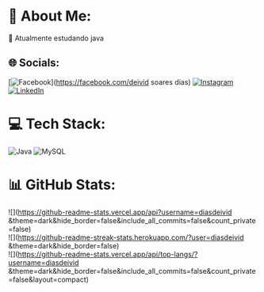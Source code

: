 # 💫 About Me:
🌱 Atualmente estudando java <br>


## 🌐 Socials:
[![Facebook](https://img.shields.io/badge/Facebook-%231877F2.svg?logo=Facebook&logoColor=white)](https://facebook.com/deivid soares dias) [![Instagram](https://img.shields.io/badge/Instagram-%23E4405F.svg?logo=Instagram&logoColor=white)](https://instagram.com/deividsdiass) [![LinkedIn](https://img.shields.io/badge/LinkedIn-%230077B5.svg?logo=linkedin&logoColor=white)](https://linkedin.com/in/https://www.linkedin.com/in/deividsoaresdias/) 

# 💻 Tech Stack:
![Java](https://img.shields.io/badge/java-%23ED8B00.svg?style=for-the-badge&logo=java&logoColor=white) ![MySQL](https://img.shields.io/badge/mysql-%2300f.svg?style=for-the-badge&logo=mysql&logoColor=white)
# 📊 GitHub Stats:
![](https://github-readme-stats.vercel.app/api?username=diasdeivid &theme=dark&hide_border=false&include_all_commits=false&count_private=false)<br/>
![](https://github-readme-streak-stats.herokuapp.com/?user=diasdeivid &theme=dark&hide_border=false)<br/>
![](https://github-readme-stats.vercel.app/api/top-langs/?username=diasdeivid &theme=dark&hide_border=false&include_all_commits=false&count_private=false&layout=compact)

<!-- Proudly created with GPRM ( https://gprm.itsvg.in ) -->

